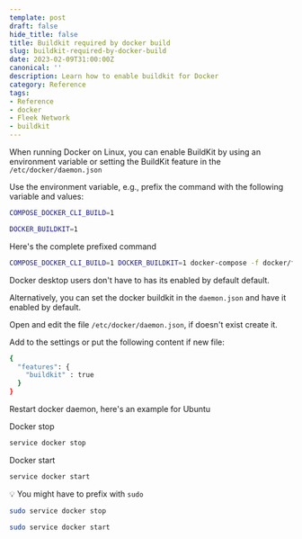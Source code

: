 ```yaml
---
template: post
draft: false
hide_title: false
title: Buildkit required by docker build
slug: buildkit-required-by-docker-build
date: 2023-02-09T31:00:00Z
canonical: ''
description: Learn how to enable buildkit for Docker
category: Reference
tags:
- Reference
- docker
- Fleek Network
- buildkit
---
```


When running Docker on Linux, you can enable BuildKit by using an environment variable or setting the BuildKit feature in the `/etc/docker/daemon.json`

Use the environment variable, e.g., prefix the command with the following variable and values:

```sh
COMPOSE_DOCKER_CLI_BUILD=1
```

```sh
DOCKER_BUILDKIT=1
```

Here's the complete prefixed command

```sh
COMPOSE_DOCKER_CLI_BUILD=1 DOCKER_BUILDKIT=1 docker-compose -f docker/full-node/docker-compose.yml up -d
```

Docker desktop users don't have to has its enabled by default default.

Alternatively, you can set the docker buildkit in the `daemon.json` and have it enabled by default.

Open and edit the file `/etc/docker/daemon.json`, if doesn't exist create it.

Add to the settings or put the following content if new file:

```sh
{
  "features": {
    "buildkit" : true
  }
}
```

Restart docker daemon, here's an example for Ubuntu

Docker stop

```sh
service docker stop
```

Docker start

```sh
service docker start
```

💡 You might have to prefix with `sudo`

```sh
sudo service docker stop
```

```sh
sudo service docker start
```